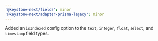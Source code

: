 ```yaml
---
'@keystone-next/fields': minor
'@keystone-next/adapter-prisma-legacy': minor
---
```


Added an `isIndexed` config option to the `text`, `integer`, `float`, `select`, and `timestamp` field types.
